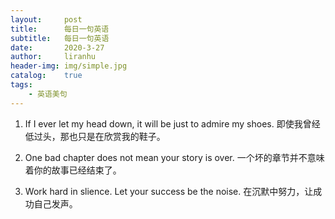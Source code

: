 ```yaml
---
layout:     post
title:      每日一句英语
subtitle:   每日一句英语
date:       2020-3-27
author:     liranhu
header-img: img/simple.jpg
catalog:    true
tags:
    - 英语美句
---
```


1. If I ever let my head down, it will be just to admire my shoes.
	即使我曾经低过头，那也只是在欣赏我的鞋子。
2. One bad chapter does not mean your story is over.
	一个坏的章节并不意味着你的故事已经结束了。

3. Work hard in slience. Let your success be the noise.
	在沉默中努力，让成功自己发声。
